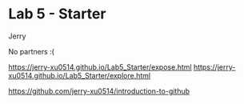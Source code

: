 # Lab 5 - Starter
Jerry

No partners :(

https://jerry-xu0514.github.io/Lab5_Starter/expose.html
https://jerry-xu0514.github.io/Lab5_Starter/explore.html

https://github.com/jerry-xu0514/introduction-to-github
